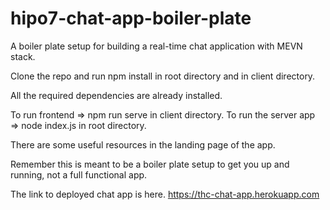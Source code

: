 # hipo7-chat-app-boiler-plate
A boiler plate setup for building a real-time chat application with MEVN stack.  

Clone the repo and run npm install in root directory and in client directory.

All the required dependencies are already installed.

To run frontend => npm run serve in client directory. 
To run the server app => node index.js in root directory. 

There are some useful resources in the landing page of the app.

Remember this is meant to be a boiler plate setup to get you up and
running, not a full functional app.

The link to deployed chat app is here.
https://thc-chat-app.herokuapp.com
